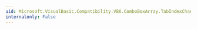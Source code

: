 ```yaml
---
uid: Microsoft.VisualBasic.Compatibility.VB6.ComboBoxArray.TabIndexChanged
internalonly: False
---
```

